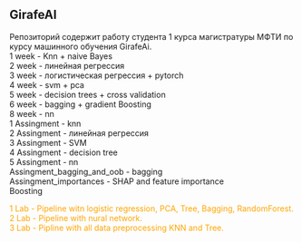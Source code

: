 ## GirafeAI ##

Репозиторий содержит работу студента 1 курса магистратуры МФТИ по курсу машинного обучения GirafeAi.\
1 week -  Knn + naive Bayes\
2 week - линейная регрессия\
3 week - логистическая регрессия + pytorch\
4 week - svm + pca\
5 week - decision trees + cross validation\
6 week - bagging + gradient Boosting\
8 week - nn\
1 Assingment - knn\
2 Assingment - линейная регрессия\
3 Assingment - SVM\
4 Assingment - decision tree\
5 Assingment - nn\
Assingment_bagging_and_oob - bagging\
Assingment_importances - SHAP and feature importance\
Boosting 

<span style="color:orange">
1 Lab - Pipeline witn logistic regression, PCA, Tree, Bagging, RandomForest. <br/>
2 Lab - Pipeline with nural network.<br/>
3 Lab - Pipline with all data preprocessing KNN and Tree.
